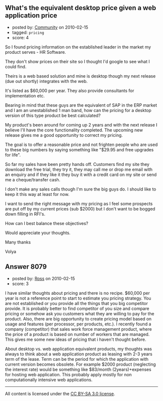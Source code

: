 ## What's the equivalent desktop price given a web application price

- posted by: [Community](https://stackexchange.com/users/-1/-1-community) on 2010-02-15
- tagged: `pricing`
- score: 4

So I found pricing information on the established leader in the market my product serves - HR Software.

They don't show prices on their site so I thought I'd google to see what I could find.

Theirs is a web based solution and mine is desktop though my next release (due out shortly) integrates with the web.

It's listed as $60,000 per year. They also provide consultants for implementation etc.

Bearing in mind that these guys are the equivalent of SAP in the ERP market and I am an unestablished 1 man band, how can the pricing for a desktop version of this type product be best calculated? 

My product's been around for coming up 2 years and with the next release I believe I'll have the core functionality completed.  The upcoming new release gives me a good opportunity to correct my pricing.

The goal is to offer a reasonable price and not frighten people who are used to these big numbers by saying something like "$29.95 and free upgrades for life".

So far my sales have been pretty hands off. Customers find my site they download the free trial, they try it, they may call me or drop me email with an enquiry and if they like it they buy it with a credit card on my site or send me a cheque/transfer cash. 

I don't make any sales calls though I'm sure the big guys do. I should like to keep it this way at least for now.

I want to send the right message with my pricing as I feel some prospects are put off by my current prices (sub $2000) but I don't want to be bogged down filling in RFI's. 

How can I best balance these objectives?

Would appreciate your thoughts.

Many thanks

Volya


## Answer 8079

- posted by: [Ross](https://stackexchange.com/users/-1/1390-ross) on 2010-02-15
- score: 3

I have similar thoughts about pricing and there is no recipe. $60,000 per year is not a reference point to start to estimate you pricing strategy. You are not established or you provide all the things that you big competitor provide. It is probably better to find competitor of you size and compare pricing or somehow ask you customers what they are willing to pay for the product. Also, there are big opportunity to create pricing model based on usage and features (per processor, per products, etc.).
I recently found a company (competitor) that sales work force management product, where the price of a product is based on number of workers that are managed. This gives me some new ideas of pricing that i haven't thought before.

About desktop vs. web application equivalent products, my thoughts was always to think about a web application product as leasing with 2-3 years term of the lease. Term can be the period for which the application with current version becomes obsolete. For example $2000 product (neglecting the interest rate) would be something like $83/month (2years)+expenses for hosting web application. This probably apply mostly for non computationally intensive web applications.



---

All content is licensed under the [CC BY-SA 3.0 license](https://creativecommons.org/licenses/by-sa/3.0/).
